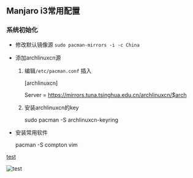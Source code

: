 ## Manjaro i3常用配置

### 系统初始化
- 修改默认镜像源
    `sudo pacman-mirrors -i -c China`
- 添加archlinuxcn源
  1. 编辑`/etc/pacman.conf` 插入 
       
        [archlinuxcn]

        Server = https://mirrors.tuna.tsinghua.edu.cn/archlinuxcn/$arch 
        
  2. 安装archlinuxcn的key
   
        sudo pacman -S archlinuxcn-keyring

- 安装常用软件

    pacman -S compton vim 

[test](https://links.jianshu.com/go?to=http%3A%2F%2Fbaidu.com%2Fpic%2Fdoge.png)


![test](https://raw.githubusercontent.com/johnseen/johnseen.github.io/master/photo/dig.png)